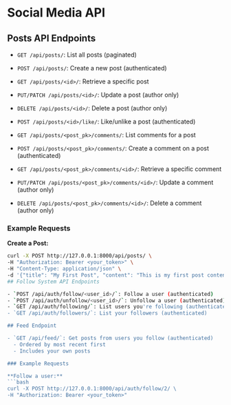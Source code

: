 # Social Media API

## Posts API Endpoints

- `GET /api/posts/`: List all posts (paginated)
- `POST /api/posts/`: Create a new post (authenticated)
- `GET /api/posts/<id>/`: Retrieve a specific post
- `PUT/PATCH /api/posts/<id>/`: Update a post (author only)
- `DELETE /api/posts/<id>/`: Delete a post (author only)
- `POST /api/posts/<id>/like/`: Like/unlike a post (authenticated)

- `GET /api/posts/<post_pk>/comments/`: List comments for a post
- `POST /api/posts/<post_pk>/comments/`: Create a comment on a post (authenticated)
- `GET /api/posts/<post_pk>/comments/<id>/`: Retrieve a specific comment
- `PUT/PATCH /api/posts/<post_pk>/comments/<id>/`: Update a comment (author only)
- `DELETE /api/posts/<post_pk>/comments/<id>/`: Delete a comment (author only)

### Example Requests

**Create a Post:**
```bash
curl -X POST http://127.0.0.1:8000/api/posts/ \
-H "Authorization: Bearer <your_token>" \
-H "Content-Type: application/json" \
-d '{"title": "My First Post", "content": "This is my first post content"}'
## Follow System API Endpoints

- `POST /api/auth/follow/<user_id>/`: Follow a user (authenticated)
- `POST /api/auth/unfollow/<user_id>/`: Unfollow a user (authenticated)
- `GET /api/auth/following/`: List users you're following (authenticated)
- `GET /api/auth/followers/`: List your followers (authenticated)

## Feed Endpoint

- `GET /api/feed/`: Get posts from users you follow (authenticated)
  - Ordered by most recent first
  - Includes your own posts

### Example Requests

**Follow a user:**
```bash
curl -X POST http://127.0.0.1:8000/api/auth/follow/2/ \
-H "Authorization: Bearer <your_token>"


